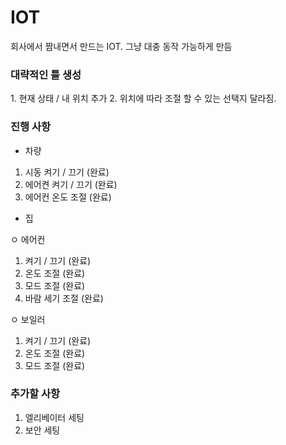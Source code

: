 # IOT
회사에서 짬내면서 만드는 IOT. 그냥 대충 동작 가능하게 만듬

<h3> 대략적인 틀 생성 </h3>
1. 현재 상태 / 내 위치 추가
2. 위치에 따라 조절 할 수 있는 선택지 달라짐.

### 진행 사항
- 차량
1. 시동 켜기 / 끄기 (완료)
2. 에어켠 켜기 / 끄기 (완료)
3. 에어컨 온도 조절 (완료)

- 집

ㅇ 에어컨
1. 켜기 / 끄기 (완료)
2. 온도 조절 (완료)
3. 모드 조절 (완료)
4. 바람 세기 조절 (완료)

ㅇ 보일러
1. 켜기 / 끄기 (완료)
2. 온도 조절 (완료)
3. 모드 조절 (완료)


### 추가할 사항
1. 엘리베이터 세팅
2. 보안 세팅
